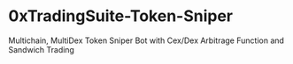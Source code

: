 # 0xTradingSuite-Token-Sniper
Multichain, MultiDex Token Sniper Bot with Cex/Dex Arbitrage Function and Sandwich Trading
